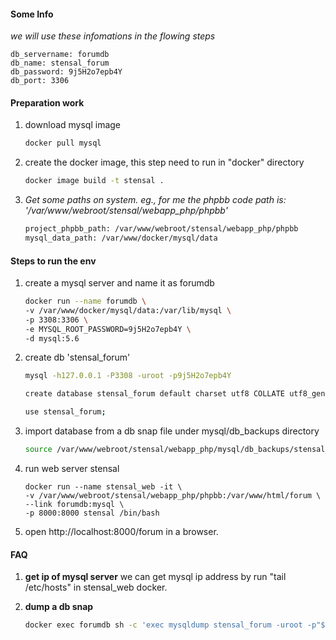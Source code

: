 


#### Some Info

*we will use these infomations in the flowing steps*

```
db_servername: forumdb
db_name: stensal_forum
db_password: 9j5H2o7epb4Y
db_port: 3306
```


#### Preparation work

1. download mysql image

    ```bash
    docker pull mysql
    ```
2. create the docker image, this step need to run in "docker" directory
    
    ```bash
    docker image build -t stensal .
    ```

3. *Get some paths on system. eg., for me the phpbb code path is: '/var/www/webroot/stensal/webapp_php/phpbb'*

    ```bash
    project_phpbb_path: /var/www/webroot/stensal/webapp_php/phpbb
    mysql_data_path: /var/www/docker/mysql/data
    ```



#### Steps to run the env

1. create a mysql server and name it as forumdb 
    ```bash
    docker run --name forumdb \
    -v /var/www/docker/mysql/data:/var/lib/mysql \
    -p 3308:3306 \
    -e MYSQL_ROOT_PASSWORD=9j5H2o7epb4Y \
    -d mysql:5.6
    ```
2. create db 'stensal_forum'
    ```bash
    mysql -h127.0.0.1 -P3308 -uroot -p9j5H2o7epb4Y
    
    create database stensal_forum default charset utf8 COLLATE utf8_general_ci;
    
    use stensal_forum;
    ```
3. import database from a db snap file under mysql/db_backups directory
    ```bash
    source /var/www/webroot/stensal/webapp_php/mysql/db_backups/stensal_forum.sql
    ```

4. run web server stensal
    ```
    docker run --name stensal_web -it \
    -v /var/www/webroot/stensal/webapp_php/phpbb:/var/www/html/forum \
    --link forumdb:mysql \
    -p 8000:8000 stensal /bin/bash
    ```
5. open http://localhost:8000/forum in a browser.
    
#### FAQ
1. **get ip of mysql server**
    we can get mysql ip address by run "tail /etc/hosts" in stensal_web docker.

2. **dump a db snap**
    ```bash
    docker exec forumdb sh -c 'exec mysqldump stensal_forum -uroot -p"$MYSQL_ROOT_PASSWORD"' > ./db_backups/stensal_forum.sql
    ```
